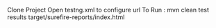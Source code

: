 Clone Project
Open testng.xml to configure url
<parameter name="BaseURI" value="http://localhost:8080/" />
To Run : mvn clean test
results target/surefire-reports/index.html
